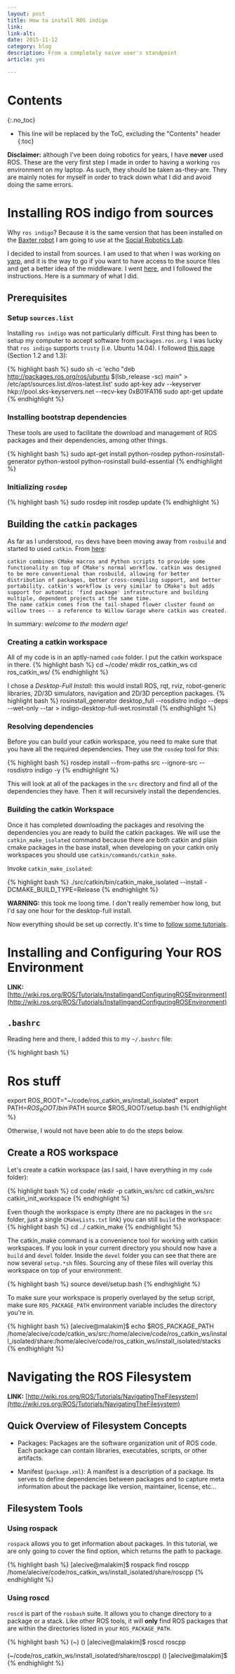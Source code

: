 ```yaml
---
layout: post
title: How to install ROS indigo
link: 
link-alt: 
date: 2015-11-12
category: blog
description: From a completely naive user's standpoint
article: yes

---
```


# Contents
{:.no_toc}

* This line will be replaced by the ToC, excluding the "Contents" header
{:toc}

**Disclaimer:** although I've been doing robotics for years, I have **never** used ROS. These are the very first step I made in order to having a working `ros` environment on my laptop. As such, they should be taken as-they-are. They are mainly notes for myself in order to track down what I did and avoid doing the same errors.

# Installing ROS indigo from sources

Why `ros indigo`? Because it is the same version that has been installed on the [Baxter robot](http://sdk.rethinkrobotics.com/wiki/Main_Page) I am going to use at the [Social Robotics Lab](http://scazlab.yale.edu/).

I decided to install from sources. I am used to that when I was working on [yarp](https://github.com/robotology/yarp), and it is the way to go if you want to have access to the source files and get a better idea of the middleware. I went [here](http://wiki.ros.org/indigo/Installation/Source), and I followed the instructions. Here is a summary of what I did.

## Prerequisites

### Setup `sources.list`
Installing `ros indigo` was not particularly difficult. First thing has been to setup my computer to accept software from `packages.ros.org`. I was lucky that `ros indigo` supports `trusty` (i.e. Ubuntu 14.04). I followed [this page](http://wiki.ros.org/indigo/Installation/Ubuntu#indigo.2BAC8-Installation.2BAC8-Sources.Setup_your_sources.list) (Section 1.2 and 1.3):

{% highlight bash %}
sudo sh -c 'echo "deb http://packages.ros.org/ros/ubuntu $(lsb_release -sc) main" > /etc/apt/sources.list.d/ros-latest.list'
sudo apt-key adv --keyserver hkp://pool.sks-keyservers.net --recv-key 0xB01FA116
sudo apt-get update
{% endhighlight %}

### Installing bootstrap dependencies

These tools are used to facilitate the download and management of ROS packages and their dependencies, among other things.

{% highlight bash %}
sudo apt-get install python-rosdep python-rosinstall-generator python-wstool python-rosinstall build-essential
{% endhighlight %}

### Initializing `rosdep`

{% highlight bash %}
sudo rosdep init
rosdep update
{% endhighlight %}

## Building the `catkin` packages
As far as I understood, `ros` devs have been moving away from `rosbuild` and started to used `catkin`. From [here](http://wiki.ros.org/catkin/conceptual_overview):

    catkin combines CMake macros and Python scripts to provide some functionality on top of CMake's normal workflow. catkin was designed to be more conventional than rosbuild, allowing for better distribution of packages, better cross-compiling support, and better portability. catkin's workflow is very similar to CMake's but adds support for automatic 'find package' infrastructure and building multiple, dependent projects at the same time.
    The name catkin comes from the tail-shaped flower cluster found on willow trees -- a reference to Willow Garage where catkin was created. 

In summary: _welcome to the modern age!_

### Creating a catkin workspace

All of my code is in an aptly-named `code` folder. I put the catkin workspace in there.
{% highlight bash %}
cd ~/code/
mkdir ros_catkin_ws
cd ros_catkin_ws/
{% endhighlight %}

I chose a _Desktop-Full Install_: this would install ROS, rqt, rviz, robot-generic libraries, 2D/3D simulators, navigation and 2D/3D perception packages. 
{% highlight bash %}
rosinstall_generator desktop_full --rosdistro indigo --deps --wet-only --tar > indigo-desktop-full-wet.rosinstall
{% endhighlight %}

### Resolving dependencies
Before you can build your catkin workspace, you need to make sure that you have all the required dependencies. They use the `rosdep` tool for this:

{% highlight bash %}
rosdep install --from-paths src --ignore-src --rosdistro indigo -y
{% endhighlight %}

This will look at all of the packages in the `src` directory and find all of the dependencies they have. Then it will recursively install the dependencies. 

### Building the catkin Workspace

Once it has completed downloading the packages and resolving the dependencies you are ready to build the catkin packages. We will use the `catkin_make_isolated` command because there are both catkin and plain cmake packages in the base install, when developing on your catkin only workspaces you should use `catkin/commands/catkin_make`.

Invoke `catkin_make_isolated`:

{% highlight bash %}
./src/catkin/bin/catkin_make_isolated --install -DCMAKE_BUILD_TYPE=Release
{% endhighlight %}

**WARNING:** this took me loong time. I don't really remember how long, but I'd say one hour for the desktop-full install.

Now everything should be set up correctly. It's time to [follow some tutorials](http://wiki.ros.org/ROS/Tutorials).

# Installing and Configuring Your ROS Environment

**LINK:** [http://wiki.ros.org/ROS/Tutorials/InstallingandConfiguringROSEnvironment](http://wiki.ros.org/ROS/Tutorials/InstallingandConfiguringROSEnvironment)

## `.bashrc`

Reading here and there, I added this to my `~/.bashrc` file:

{% highlight bash %}
# Ros stuff
export ROS_ROOT="~/code/ros_catkin_ws/install_isolated"
export PATH=$ROS_ROOT/bin:$PATH
source $ROS_ROOT/setup.bash
{% endhighlight %}

Otherwise, I would not have been able to do the steps below.

## Create a ROS workspace

Let's create a catkin workspace (as I said, I have everything in my `code` folder):

{% highlight bash %}
cd code/
mkdir -p catkin_ws/src
cd catkin_ws/src
catkin_init_workspace 
{% endhighlight %}

Even though the workspace is empty (there are no packages in the `src` folder, just a single `CMakeLists.txt` link) you can still `build` the workspace:
{% highlight bash %}
cd ../
catkin_make
{% endhighlight %}

The catkin_make command is a convenience tool for working with catkin workspaces. If you look in your current directory you should now have a `build` and `devel` folder. Inside the `devel` folder you can see that there are now several `setup.*sh` files. Sourcing any of these files will overlay this workspace on top of your environment:

{% highlight bash %}
source devel/setup.bash
{% endhighlight %}

To make sure your workspace is properly overlayed by the setup script, make sure `ROS_PACKAGE_PATH` environment variable includes the directory you're in.

{% highlight bash %}
[alecive@malakim]$ echo $ROS_PACKAGE_PATH
/home/alecive/code/catkin_ws/src:/home/alecive/code/ros_catkin_ws/install_isolated/share:/home/alecive/code/ros_catkin_ws/install_isolated/stacks
{% endhighlight %}

# Navigating the ROS Filesystem

**LINK:** [http://wiki.ros.org/ROS/Tutorials/NavigatingTheFilesystem](http://wiki.ros.org/ROS/Tutorials/NavigatingTheFilesystem)

## Quick Overview of Filesystem Concepts

  * Packages: Packages are the software organization unit of ROS code. Each package can contain libraries, executables, scripts, or other artifacts.

  * Manifest (`package.xml`): A manifest is a description of a package. Its serves to define dependencies between packages and to capture meta information about the package like version, maintainer, license, etc... 

## Filesystem Tools

### Using rospack

`rospack` allows you to get information about packages. In this tutorial, we are only going to cover the find option, which returns the path to package. 

{% highlight bash %}
[alecive@malakim]$ rospack find roscpp
/home/alecive/code/ros_catkin_ws/install_isolated/share/roscpp
{% endhighlight %}

### Using roscd

`roscd` is part of the `rosbash` suite. It allows you to change directory to a package or a stack. Like other ROS tools, it will **only** find ROS packages that are within the directories listed in your `ROS_PACKAGE_PATH`.

{% highlight bash %}
(~) () 
[alecive@malakim]$ roscd roscpp

(~/code/ros_catkin_ws/install_isolated/share/roscpp) () 
[alecive@malakim]$ 
{% endhighlight %}
